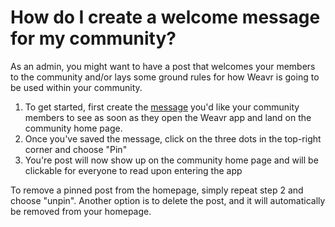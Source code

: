 # How do I create a welcome message for my community? 

As an admin, you might want to have a post that welcomes your members to the community and/or lays some ground rules for how Weavr is going to be used within your community. 

1. To get started, first create the [message](/guides/messages.md) you'd like your community members to see as soon as they open the Weavr app and land on the community home page. 
2. Once you've saved the message, click on the three dots in the top-right corner and choose "Pin"
3. You're post will now show up on the community home page and will be clickable for everyone to read upon entering the app

To remove a pinned post from the homepage, simply repeat step 2 and choose "unpin". Another option is to delete the post, and it will automatically be removed from your homepage.
